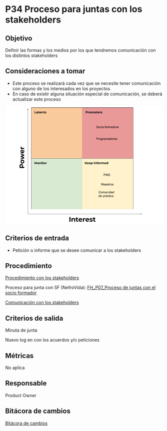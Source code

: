 # P34 Proceso para juntas con los stakeholders

## Objetivo[](https://ace-software-development.github.io/Manual-de-Operaciones/docs/Plantillas/PL03_Creaci%C3%B3n%20de%20Procesos#objetivo)

Definir las formas y los medios por los que tendremos comunicación con los distintos stakeholders

## Consideraciones a tomar

- Este proceso se realizará cada vez que se necesite tener comunicación con alguno de los interesados en los proyectos.
- En caso de existir alguna situación especial de comunicación, se deberá actualizar este proceso

![Copia de Power vs Interest.png](P34%20Proceso%20para%20juntas%20con%20los%20stakeholders%2003a2df1581f34d6a987c6daafb995cfa/Copia_de_Power_vs_Interest.png)

## **Criterios de entrada**

- Petición o informe que se desee comunicar a los stakeholders

## **Procedimiento**

[Procedimiento con los stakeholders](P34%20Proceso%20para%20juntas%20con%20los%20stakeholders%2003a2df1581f34d6a987c6daafb995cfa/Procedimiento%20con%20los%20stakeholders%204e35b69668324a67b832f273ecc21fc5.csv)

Proceso para junta con SF (NefroVida): [FH_P07_Proceso de juntas con el socio formador](FH_P07_Proceso%20de%20juntas%20con%20el%20socio%20formador%20a9cc1116ec36447394c983ebbbfd0521.md) 

[Comunicación con los stakeholders](P34%20Proceso%20para%20juntas%20con%20los%20stakeholders%2003a2df1581f34d6a987c6daafb995cfa/Comunicacio%CC%81n%20con%20los%20stakeholders%20473a1a1f17cd428cb32945d5b12f0bff.csv)

## **Criterios de salida**

Minuta de junta 

Nuevo log en [](../../Log%20comunicacio%CC%81n%20stakeholders%20c2c879c63b17431aaef027b787db8387.csv) con los acuerdos y/o peticiones

## **Métricas**

No aplica

## **Responsable**

Product Owner

## Bitácora de cambios

[Bitácora de cambios](P34%20Proceso%20para%20juntas%20con%20los%20stakeholders%2003a2df1581f34d6a987c6daafb995cfa/Bita%CC%81cora%20de%20cambios%20deb7e148568d4e23a9f48309c991174a.csv)